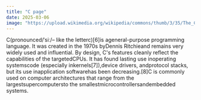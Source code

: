 ```yaml
---
title: "C page"
date: 2025-03-06
image: "https://upload.wikimedia.org/wikipedia/commons/thumb/3/35/The_C_Programming_Language_logo.svg/121px-The_C_Programming_Language_logo.svg.png"
---
```


C(pronounced/ˈsiː/– like the letterc)[6]is ageneral-purpose programming language. It was created in the 1970s byDennis Ritchieand remains very widely used and influential. By design, C's features cleanly reflect the capabilities of the targetedCPUs. It has found lasting use inoperating systemscode (especially inkernels[7]),device drivers, andprotocol stacks, but its use inapplication softwarehas been decreasing.[8]C is commonly used on computer architectures that range from the largestsupercomputersto the smallestmicrocontrollersandembedded systems.
